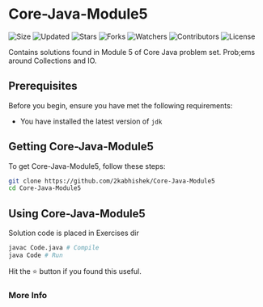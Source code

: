 # Core-Java-Module5

![Size](https://img.shields.io/github/repo-size/2kabhishek/Core-Java-Module5?style=plastic&color=0f0&label=Size)
![Updated](https://img.shields.io/github/last-commit/2kabhishek/Core-Java-Module5?style=plastic&color=f00&label=Updated)
![Stars](https://img.shields.io/github/stars/2kabhishek/Core-Java-Module5?style=plastic&color=ffc801&label=Stars)
![Forks](https://img.shields.io/github/forks/2kabhishek/Core-Java-Module5?style=plastic&color=003cff&label=Forks)
![Watchers](https://img.shields.io/github/watchers/2kabhishek/Core-Java-Module5?style=plastic&color=ff5500&label=Watchers)
![Contributors](https://img.shields.io/github/contributors/2kabhishek/Core-Java-Module5?style=plastic&color=f0f&label=Contributors)
![License](https://img.shields.io/github/license/2kabhishek/Core-Java-Module5?style=plastic&color=555&label=License)

Contains solutions found in Module 5 of Core Java problem set. Prob;ems around Collections and IO.

## Prerequisites

Before you begin, ensure you have met the following requirements:

- You have installed the latest version of `jdk`

## Getting Core-Java-Module5

To get Core-Java-Module5, follow these steps:

```bash
git clone https://github.com/2kabhishek/Core-Java-Module5
cd Core-Java-Module5
```

## Using Core-Java-Module5

Solution code is placed in Exercises dir

```bash
javac Code.java # Compile
java Code # Run
```

Hit the :star: button if you found this useful.

### More Info
